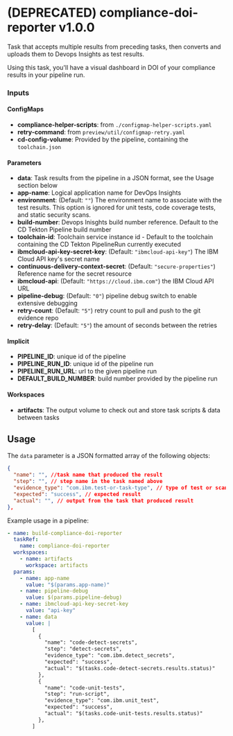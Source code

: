 # (DEPRECATED) compliance-doi-reporter v1.0.0

Task that accepts multiple results from preceding tasks, then converts and uploads them to Devops Insights as test results.

Using this task, you'll have a visual dashboard in DOI of your compliance results in your pipeline run.

### Inputs

#### ConfigMaps

- **compliance-helper-scripts**: from `./configmap-helper-scripts.yaml`
- **retry-command**: from `preview/util/configmap-retry.yaml`
- **cd-config-volume**: Provided by the pipeline, containing the `toolchain.json`

#### Parameters

- **data**: Task results from the pipeline in a JSON format, see the Usage section below
- **app-name**: Logical application name for DevOps Insights
- **environment**: (Default: `""`) The environment name to associate with the test results. This option is ignored for unit tests, code coverage tests, and static security scans.
- **build-number**: Devops Inisghts build number reference. Default to the CD Tekton Pipeline build number
- **toolchain-id**: Toolchain service instance id - Default to the toolchain containing the CD Tekton PipelineRun currently executed
- **ibmcloud-api-key-secret-key**: (Default: `"ibmcloud-api-key"`) The IBM Cloud API key's secret name
- **continuous-delivery-context-secret**: (Default: `"secure-properties"`) Reference name for the secret resource
- **ibmcloud-api**: (Default: `"https://cloud.ibm.com"`) the IBM Cloud API URL
- **pipeline-debug**: (Default: `"0"`) pipeline debug switch to enable extensive debugging
- **retry-count**: (Default: `"5"`) retry count to pull and push to the git evidence repo
- **retry-delay**: (Default: `"5"`) the amount of seconds between the retries

#### Implicit

 - **PIPELINE_ID**: unique id of the pipeline
 - **PIPELINE_RUN_ID**: unique id of the pipeline run
 - **PIPELINE_RUN_URL**: url to the given pipeline run
 - **DEFAULT_BUILD_NUMBER**: build number provided by the pipeline run

#### Workspaces

- **artifacts**: The output volume to check out and store task scripts & data between tasks

## Usage

The `data` parameter is a JSON formatted array of the following objects:

```json
{
  "name": "", //task name that produced the result
  "step": "", // step name in the task named above
  "evidence_type": "com.ibm.test-or-task-type", // type of test or scan
  "expected": "success", // expected result
  "actual": "", // output from the task that produced result
},
```

Example usage in a pipeline:

```yaml
- name: build-compliance-doi-reporter
  taskRef:
    name: compliance-doi-reporter
  workspaces:
    - name: artifacts
      workspace: artifacts
  params:
    - name: app-name
      value: "$(params.app-name)"
    - name: pipeline-debug
      value: $(params.pipeline-debug)
    - name: ibmcloud-api-key-secret-key
      value: "api-key"
    - name: data
      value: |
        [
          {
            "name": "code-detect-secrets",
            "step": "detect-secrets",
            "evidence_type": "com.ibm.detect_secrets",
            "expected": "success",
            "actual": "$(tasks.code-detect-secrets.results.status)"
          },
          {
            "name": "code-unit-tests",
            "step": "run-script",
            "evidence_type": "com.ibm.unit_test",
            "expected": "success",
            "actual": "$(tasks.code-unit-tests.results.status)"
          },
        ]
```
